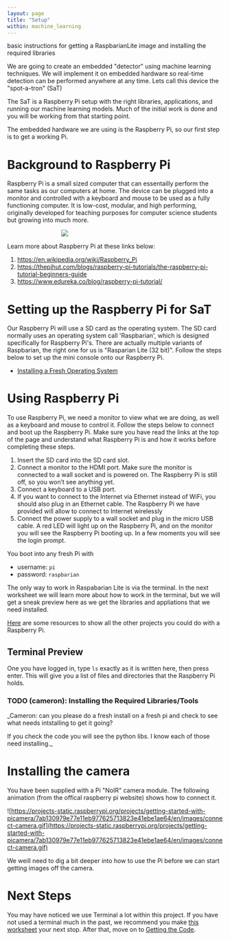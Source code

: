 ```yaml
---
layout: page
title: "Setup"
within: machine_learning
---
```


basic instructions for getting a RaspbarianLite image and installing the required libraries

We are going to create an embedded "detector" using machine learning techniques.  We will implement it on embedded hardware so real-time detection can be performed anywhere at any time.  Lets call this device the "spot-a-tron" (SaT)

The SaT is a Raspberry Pi  setup with the right libraries, applications, and running our machine learning models.  Much of the initial work is done and you will be working from that starting point.

The embedded hardware we are using is the Raspberry Pi, so our first step is to get a working Pi.

# Background to Raspberry Pi

Raspberry Pi is a small sized computer that can essentailly perform the same tasks as our computers at home. The device can be plugged into a monitor and controlled with a keyboard and mouse to be used as a fully functioning computer. It is low-cost, modular, and high performing, originally developed for teaching purposes for computer science students but growing into much more.

<div style="width:50%; margin:auto">
	<img src="https://upload.wikimedia.org/wikipedia/commons/f/f1/Raspberry_Pi_4_Model_B_-_Side.jpg "/>
</div>

Learn more about Raspberry Pi at these links below:
<ol>
	<li><a href="https://en.wikipedia.org/wiki/Raspberry_Pi">https://en.wikipedia.org/wiki/Raspberry_Pi</a></li>
    <li><a href="https://thepihut.com/blogs/raspberry-pi-tutorials/the-raspberry-pi-tutorial-beginners-guide">https://thepihut.com/blogs/raspberry-pi-tutorials/the-raspberry-pi-tutorial-beginners-guide</a></li>
    <li><a href="https://www.edureka.co/blog/raspberry-pi-tutorial/">https://www.edureka.co/blog/raspberry-pi-tutorial/</a></li>
</ol>


# Setting up the Raspberry Pi for SaT

Our Raspberry Pi will use a SD card as the operating system. The SD card normally uses an operating system call 'Raspbarian', which is designed specifically for Raspberry Pi's.   There are actually multiple variants of Raspbarian, the right one for us is "Rasparian Lite (32 bit)". Follow the steps below to set up the mini console onto our Raspberry Pi.
  * [Installing a Fresh Operating System](https://www.raspberrypi.com/software/)
# Using Raspberry Pi

To use Raspberry Pi, we need a monitor to view what we are doing, as well as a keyboard and mouse to control it. Follow the steps below to connect and boot up the Raspberry Pi. Make sure you have read the links at the top of the page and understand what Raspberry Pi is and how it works before completing these steps. 

<ol>
	<li>Insert the SD card into the SD card slot.</li>
	<li>Connect a monitor to the HDMI port. Make sure the monitor is connected to a wall socket and is powered on. The Raspberry Pi is still off, so you won’t see anything yet.</li>
    <li>Connect a keyboard to a USB port.</li>
    <li>If you want to connect to the Internet via Ethernet instead of WiFi, you should also plug in an Ethernet cable. The Raspberry Pi we have provided will allow to connect to Internet wirelessly</li>
    <li>Connect the power supply to a wall socket and plug in the micro USB cable. A red LED will light up on the Raspberry Pi, and on the monitor you will see the Raspberry Pi booting up. In a few moments you will see the login prompt.</li>
</ol>

You boot into any fresh Pi with
  * username: `pi`
  * password: `raspbarian` 

The only way to work in Raspabarian Lite is via the terminal.  In the next worksheet we will learn more about how to work in the terminal, but we will get a sneak preview here as we get the libraries and appliations that we need installed.

<a href="https://projects.raspberrypi.org/en">Here</a> are some resources to show all the other projects you could do with a Raspberry Pi.

## Terminal Preview

One you have logged in, type `ls` exactly as it is written here, then press enter. This will give you a list of files and directories that the Raspberry Pi holds. 

### TODO (cameron): Installing the Required Libraries/Tools

_Cameron: can you please do a fresh install on a fresh pi and check to see what needs intstalling to get it going?

If you check the code you will see the python libs. I know each of those need installing._

# Installing the camera

You have been supplied with a Pi "NoIR" camera module.  The following animation (from the offical raspberry pi website) shows how to connect it.

![https://projects-static.raspberrypi.org/projects/getting-started-with-picamera/7ab130979e77e11eb977625713823e41ebe1ae64/en/images/connect-camera.gif](https://projects-static.raspberrypi.org/projects/getting-started-with-picamera/7ab130979e77e11eb977625713823e41ebe1ae64/en/images/connect-camera.gif)

We weill need to dig a bit deeper into how to use the Pi before we can start getting images off the camera.

# Next Steps
You may have noticed we use Terminal a lot within this project. If you have not used a terminal much in the past, we recommend you make [this worksheet](https://medium.com/@grace.m.nolan/terminal-for-beginners-e492ba10902a) your next stop.  After that, move on to [Getting the Code](getting_code.html). 
 